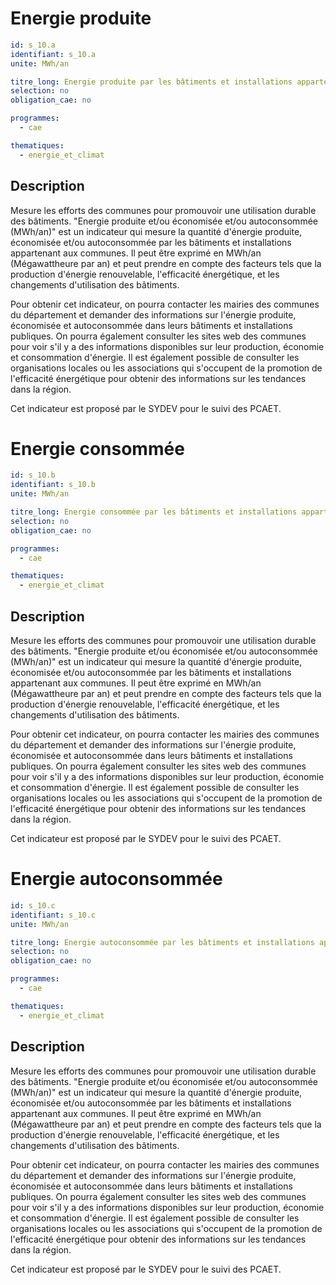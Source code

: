 # Energie produite

```yaml
id: s_10.a
identifiant: s_10.a
unite: MWh/an

titre_long: Energie produite par les bâtiments et installations appartenant aux communes
selection: no
obligation_cae: no

programmes:
  - cae

thematiques:
  - energie_et_climat
```
## Description
Mesure les efforts des communes pour promouvoir une utilisation durable des bâtiments. "Energie produite et/ou économisée et/ou autoconsommée (MWh/an)" est un indicateur qui mesure la quantité d'énergie produite, économisée et/ou autoconsommée par les bâtiments et installations appartenant aux communes. Il peut être exprimé en MWh/an (Mégawattheure par an) et peut prendre en compte des facteurs tels que la production d'énergie renouvelable, l'efficacité énergétique, et les changements d'utilisation des bâtiments.

Pour obtenir cet indicateur, on pourra contacter les mairies des communes du département et demander des informations sur l'énergie produite, économisée et autoconsommée dans leurs bâtiments et installations publiques. On pourra également consulter les sites web des communes pour voir s'il y a des informations disponibles sur leur production, économie et consommation d'énergie. Il est également possible de consulter les organisations locales ou les associations qui s'occupent de la promotion de l'efficacité énergétique pour obtenir des informations sur les tendances dans la région.

Cet indicateur est proposé par le SYDEV pour le suivi des PCAET.

# Energie consommée

```yaml
id: s_10.b
identifiant: s_10.b
unite: MWh/an

titre_long: Energie consommée par les bâtiments et installations appartenant aux communes
selection: no
obligation_cae: no

programmes:
  - cae

thematiques:
  - energie_et_climat
```
## Description
Mesure les efforts des communes pour promouvoir une utilisation durable des bâtiments. "Energie produite et/ou économisée et/ou autoconsommée (MWh/an)" est un indicateur qui mesure la quantité d'énergie produite, économisée et/ou autoconsommée par les bâtiments et installations appartenant aux communes. Il peut être exprimé en MWh/an (Mégawattheure par an) et peut prendre en compte des facteurs tels que la production d'énergie renouvelable, l'efficacité énergétique, et les changements d'utilisation des bâtiments.

Pour obtenir cet indicateur, on pourra contacter les mairies des communes du département et demander des informations sur l'énergie produite, économisée et autoconsommée dans leurs bâtiments et installations publiques. On pourra également consulter les sites web des communes pour voir s'il y a des informations disponibles sur leur production, économie et consommation d'énergie. Il est également possible de consulter les organisations locales ou les associations qui s'occupent de la promotion de l'efficacité énergétique pour obtenir des informations sur les tendances dans la région.

Cet indicateur est proposé par le SYDEV pour le suivi des PCAET.

# Energie autoconsommée

```yaml
id: s_10.c
identifiant: s_10.c
unite: MWh/an

titre_long: Energie autoconsommée par les bâtiments et installations appartenant aux communes
selection: no
obligation_cae: no

programmes:
  - cae

thematiques:
  - energie_et_climat
```
## Description
Mesure les efforts des communes pour promouvoir une utilisation durable des bâtiments. "Energie produite et/ou économisée et/ou autoconsommée (MWh/an)" est un indicateur qui mesure la quantité d'énergie produite, économisée et/ou autoconsommée par les bâtiments et installations appartenant aux communes. Il peut être exprimé en MWh/an (Mégawattheure par an) et peut prendre en compte des facteurs tels que la production d'énergie renouvelable, l'efficacité énergétique, et les changements d'utilisation des bâtiments.

Pour obtenir cet indicateur, on pourra contacter les mairies des communes du département et demander des informations sur l'énergie produite, économisée et autoconsommée dans leurs bâtiments et installations publiques. On pourra également consulter les sites web des communes pour voir s'il y a des informations disponibles sur leur production, économie et consommation d'énergie. Il est également possible de consulter les organisations locales ou les associations qui s'occupent de la promotion de l'efficacité énergétique pour obtenir des informations sur les tendances dans la région.

Cet indicateur est proposé par le SYDEV pour le suivi des PCAET.

